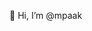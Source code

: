 👋 Hi, I’m @mpaak


<!---
mpaak/mpaak is a ✨ special ✨ repository because its `README.md` (this file) appears on your GitHub profile.
You can click the Preview link to take a look at your changes.
--->
